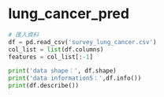 # lung_cancer_pred

```python
# 匯入資料
df = pd.read_csv('survey_lung_cancer.csv')
col_list = list(df.columns)
features = col_list[:-1]

print('data shape：', df.shape)
print('data information5：',df.info())
print(df.describe())
```



